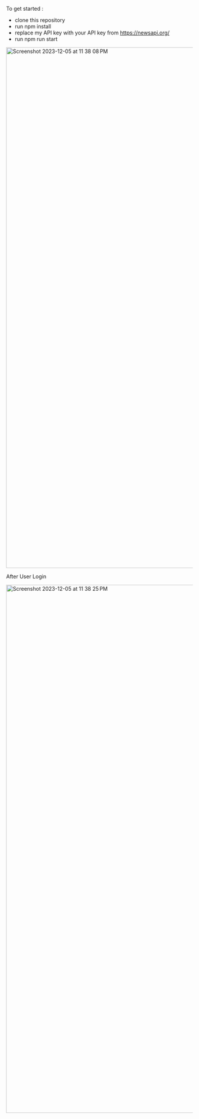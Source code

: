 To get started :
- clone this repository
- run npm install
- replace my API key with your API key from https://newsapi.org/
- run npm run start
  
<img width="1402" alt="Screenshot 2023-12-05 at 11 38 08 PM" src="https://github.com/Lysong-Seang/News/assets/96807276/c5a163a4-7041-4630-870a-292052dd550c">


After User Login 


<img width="1422" alt="Screenshot 2023-12-05 at 11 38 25 PM" src="https://github.com/Lysong-Seang/News/assets/96807276/04fa4620-0fb7-4f18-a033-94a3776126db">
